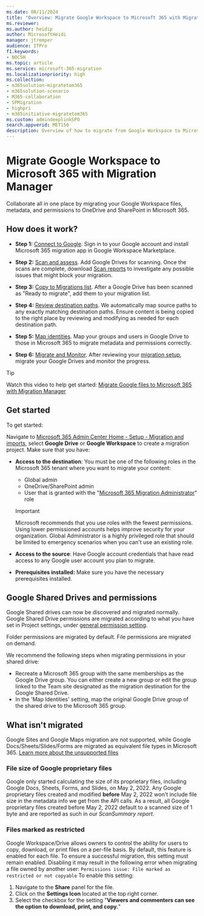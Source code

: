 ```yaml
---
ms.date: 08/11/2024
title: "Overview: Migrate Google Workspace to Microsoft 365 with Migration Manager"
ms.reviewer: 
ms.author: heidip
author: MicrosoftHeidi
manager: jtremper
audience: ITPro
f1.keywords:
- NOCSH
ms.topic: article
ms.service: microsoft-365-migration
ms.localizationpriority: high
ms.collection: 
- m365solution-migratetom365
- m365solution-scenario
- M365-collaboration
- SPMigration
- highpri
- m365initiative-migratetom365
ms.custom: admindeeplinkSPO
search.appverid: MET150
description: Overview of how to migrate from Google Workspace to Microsoft 365 with Migration Manager.
---
```


# Migrate Google Workspace to Microsoft 365 with Migration Manager

Collaborate all in one place by migrating your Google Workspace files, metadata, and permissions to OneDrive and SharePoint in Microsoft 365. 

## How does it work?

- **Step 1:** [Connect to Google](mm-google-step1-connect.md). Sign in to your Google account and install Microsoft 365 migration app in Google Workspace Marketplace. 

- **Step 2:** [Scan and assess](mm-google-step2-scan-assess.md). Add Google Drives for scanning. Once the scans are complete, download [Scan reports](/sharepointmigration/mm-cloud-reports) to investigate any possible issues that might block your migration.
- **Step 3:** [Copy to Migrations list](mm-google-step3-copy-to-migrations.md). After a Google Drive has been scanned as "Ready to migrate", add them to your migration list.

- **Step 4:** [Review destination paths](mm-google-step4-review-destinations.md). We automatically map source paths to any exactly matching destination paths. Ensure content is being copied to the right place by reviewing and modifying as needed for each destination path.

- **Step 5:** [Map identities](mm-google-step5-map-identities.md). Map your groups and users in Google Drive to those in Microsoft 365 to migrate metadata and permissions correctly.

- **Step 6:** [Migrate and Monitor](mm-google-step6-migrate-monitor.md). After reviewing your [migration setup](/sharepointmigration/mm-project-settings), migrate your Google Drives and monitor the progress.

>[!Tip]
>Watch this video to help get started:  [Migrate Google files to Microsoft 365 with Migration Manager](https://youtu.be/GZ4kTX31U-A)


## Get started

To get started:

Navigate to [Microsoft 365 Admin Center Home - Setup - Migration and imports](https://admin.microsoft.com/#/featureexplorer/collections/Migrations), select **Google Drive** or **Google Workspace** to create a migration project. Make sure that you have:

- **Access to the destination**: You must be one of the following roles in the Microsoft 365 tenant where you want to migrate your content: 

  - Global admin
  - OneDrive/SharePoint admin
  - User that is granted with the "[Microsoft 365 Migration Administrator](/sharepointmigration/mm-migration-admin-role)" role

  >[!IMPORTANT]
  >Microsoft recommends that you use roles with the fewest permissions. Using lower permissioned accounts helps improve security for your organization. Global Administrator is a highly privileged role that should be limited to emergency scenarios when you can't use an existing role.

- **Access to the source**: Have Google account credentials that have read access to any Google user account you plan to migrate.

- **Prerequisites installed:** Make sure you have the necessary prerequisites installed.

## Google Shared Drives and permissions

Google Shared drives can now be discovered and migrated normally. Google Shared Drive permissions are migrated according to what you have set in Project settings, under [general permission setting](/sharepointmigration/mm-project-settings-permissions#migrate-permissions). 

Folder permissions are migrated by default. File permissions are migrated on demand. 

We recommend the following steps when migrating permissions in your shared drive:

- Recreate a Microsoft 365 group with the same memberships as the Google Drive group. You can either create a new group or edit the group linked to the Team site designated as the migration destination for the Google Shared Drive.
- In the 'Map Identities' setting, map the original Google Drive group of the shared drive to the Microsoft 365 group.


## What isn't migrated

Google Sites and Google Maps migration are not supported, while Google Docs/Sheets/Slides/Forms are migrated as equivalent file types in Microsoft 365. [Learn more about the unsupported files](/sharepointmigration/mm-unsupported-files)

### File size of Google proprietary files

Google only started calculating the size of its proprietary files, including Google Docs, Sheets, Forms, and Slides, on May 2, 2022. Any Google proprietary files created and modified **before** May 2, 2022 won't include file size in the metadata info we get from the API calls. As a result, all Google proprietary files created before May 2, 2022 default to a scanned size of 1 byte and are reported as such in our *ScanSummary report*.

### Files marked as restricted

Google Workspace/Drive allows owners to control the ability for users to copy, download, or print files on a per-file basis. By default, this feature is enabled for each file. To ensure a successful migration, this setting must remain enabled. Disabling it may result in the following error when migrating a file owned by another user:
`Permissions issue: File marked as restricted or not copyable`
To enable this setting:
1. Navigate to the **Share** panel for the file.
1. Click on the **Settings Icon** located at the top right corner.
1. Select the checkbox for the setting "**Viewers and commenters can see the option to download, print, and copy.**"



